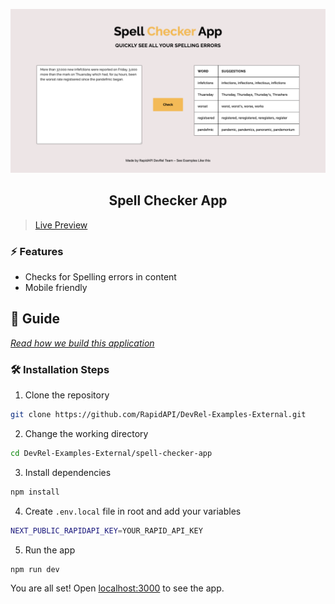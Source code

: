 ![cover](assets/cover.png)

<div align="center">
	<h2>Spell Checker App</h2>
</div>

>[Live Preview](https://rapidapi-example-spell-checker.vercel.app/)

### ⚡️ Features

- Checks for Spelling errors in content
- Mobile friendly

## 📖 Guide

[*Read how we build this application*](https://rapidapi.com/guides/build-spell-checker-app)

### 🛠️ Installation Steps

1. Clone the repository

```bash
git clone https://github.com/RapidAPI/DevRel-Examples-External.git
```

2. Change the working directory

```bash
cd DevRel-Examples-External/spell-checker-app
```

3. Install dependencies

```bash
npm install
```

4. Create `.env.local` file in root and add your variables

```bash
NEXT_PUBLIC_RAPIDAPI_KEY=YOUR_RAPID_API_KEY
```

5. Run the app

```bash
npm run dev
```

You are all set! Open [localhost:3000](http://localhost:3000/) to see the app.
